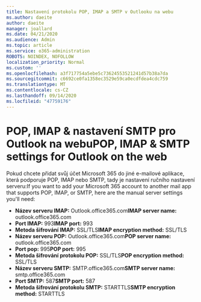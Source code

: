 ```yaml
---
title: Nastavení protokolu POP, IMAP a SMTP v Outlooku na webu
ms.author: daeite
author: daeite
manager: joallard
ms.date: 04/21/2020
ms.audience: Admin
ms.topic: article
ms.service: o365-administration
ROBOTS: NOINDEX, NOFOLLOW
localization_priority: Normal
ms.custom: ''
ms.openlocfilehash: a3f717754a5ebe5c73624553521241d57b38a7da
ms.sourcegitcommit: c6692ce0fa1358ec3529e59ca0ecdfdea4cdc759
ms.translationtype: MT
ms.contentlocale: cs-CZ
ms.lasthandoff: 09/14/2020
ms.locfileid: "47759176"
---
```

# <a name="pop-imap--smtp-settings-for-outlook-on-the-web"></a><span data-ttu-id="f25c5-102">POP, IMAP & nastavení SMTP pro Outlook na webu</span><span class="sxs-lookup"><span data-stu-id="f25c5-102">POP, IMAP & SMTP settings for Outlook on the web</span></span>

<span data-ttu-id="f25c5-103">Pokud chcete přidat svůj účet Microsoft 365 do jiné e-mailové aplikace, která podporuje POP, IMAP nebo SMTP, tady je nastavení ručního nastavení serveru:</span><span class="sxs-lookup"><span data-stu-id="f25c5-103">If you want to add your Microsoft 365 account to another mail app that supports POP, IMAP, or SMTP, here are the manual server settings you'll need:</span></span>
  
- <span data-ttu-id="f25c5-104">**Název serveru IMAP:** Outlook.office365.com</span><span class="sxs-lookup"><span data-stu-id="f25c5-104">**IMAP server name:** outlook.office365.com</span></span>
- <span data-ttu-id="f25c5-105">**Port IMAP:** 993</span><span class="sxs-lookup"><span data-stu-id="f25c5-105">**IMAP port:** 993</span></span>
- <span data-ttu-id="f25c5-106">**Metoda šifrování IMAP:** SSL/TLS</span><span class="sxs-lookup"><span data-stu-id="f25c5-106">**IMAP encryption method:** SSL/TLS</span></span>
- <span data-ttu-id="f25c5-107">**Název serveru POP:** Outlook.office365.com</span><span class="sxs-lookup"><span data-stu-id="f25c5-107">**POP server name:** outlook.office365.com</span></span>  
- <span data-ttu-id="f25c5-108">**Port pop:** 995</span><span class="sxs-lookup"><span data-stu-id="f25c5-108">**POP port:** 995</span></span>  
- <span data-ttu-id="f25c5-109">**Metoda šifrování protokolu POP:** SSL/TLS</span><span class="sxs-lookup"><span data-stu-id="f25c5-109">**POP encryption method:** SSL/TLS</span></span>  
- <span data-ttu-id="f25c5-110">**Název serveru SMTP:** SMTP.office365.com</span><span class="sxs-lookup"><span data-stu-id="f25c5-110">**SMTP server name:** smtp.office365.com</span></span>
- <span data-ttu-id="f25c5-111">**Port SMTP:** 587</span><span class="sxs-lookup"><span data-stu-id="f25c5-111">**SMTP port:** 587</span></span>
- <span data-ttu-id="f25c5-112">**Metoda šifrování protokolu SMTP:** STARTTLS</span><span class="sxs-lookup"><span data-stu-id="f25c5-112">**SMTP encryption method:** STARTTLS</span></span>